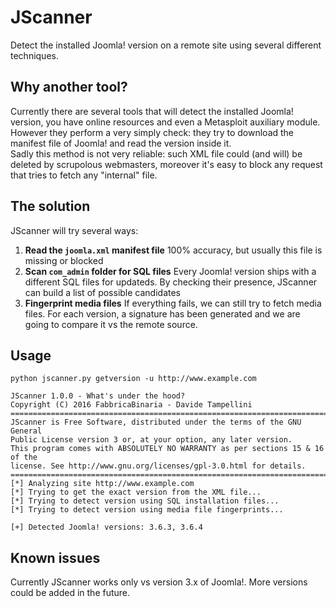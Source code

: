 # JScanner
Detect the installed Joomla! version on a remote site using several different techniques.

## Why another tool?
Currently there are several tools that will detect the installed Joomla! version, you have online resources and even a Metasploit auxiliary module. However they perform a very simply check: they try to download the manifest file of Joomla! and read the version inside it.  
Sadly this method is not very reliable: such XML file could (and will) be deleted by scrupolous webmasters, moreover it's easy to block any request that tries to fetch any "internal" file.  

## The solution
JScanner will try several ways:

1. **Read the `joomla.xml` manifest file** 100% accuracy, but usually this file is missing or blocked
2. **Scan `com_admin` folder for SQL files** Every Joomla! version ships with a different SQL files for updateds. By checking their presence, JScanner can build a list of possible candidates
3. **Fingerprint media files** If everything fails, we can still try to fetch media files. For each version, a signature has been generated and we are going to compare it vs the remote source.

## Usage
```
python jscanner.py getversion -u http://www.example.com

JScanner 1.0.0 - What's under the hood?
Copyright (C) 2016 FabbricaBinaria - Davide Tampellini
===============================================================================
JScanner is Free Software, distributed under the terms of the GNU General
Public License version 3 or, at your option, any later version.
This program comes with ABSOLUTELY NO WARRANTY as per sections 15 & 16 of the
license. See http://www.gnu.org/licenses/gpl-3.0.html for details.
===============================================================================
[*] Analyzing site http://www.example.com
[*] Trying to get the exact version from the XML file...
[*] Trying to detect version using SQL installation files...
[*] Trying to detect version using media file fingerprints...

[+] Detected Joomla! versions: 3.6.3, 3.6.4
```

## Known issues
Currently JScanner works only vs version 3.x of Joomla!. More versions could be added in the future.
